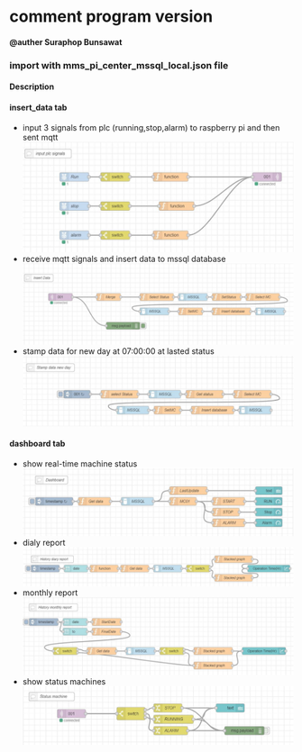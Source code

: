 # comment program version
#### @auther Suraphop Bunsawat

### import with mms_pi_center_mssql_local.json file

#### Description

#### insert_data tab
- input 3 signals from plc (running,stop,alarm) to raspberry pi and then sent mqtt
![alt text](https://github.com/NMB-MIC/projects/blob/main/mms_master/pictures/js_input_mqtt.JPG)
- receive mqtt signals and insert data to mssql database
![alt text](https://github.com/NMB-MIC/projects/blob/main/mms_master/pictures/js_insert_data.JPG)
- stamp data for new day at 07:00:00 at lasted status
![alt text](https://github.com/NMB-MIC/projects/blob/main/mms_master/pictures/js_stamp_new_day.JPG)

#### dashboard tab
- show real-time machine status
![alt text](https://github.com/NMB-MIC/projects/blob/main/mms_master/pictures/js_dashboard.JPG)
- dialy report
![alt text](https://github.com/NMB-MIC/projects/blob/main/mms_master/pictures/js_daily_report.JPG)
- monthly report
![alt text](https://github.com/NMB-MIC/projects/blob/main/mms_master/pictures/js_monthly_report.JPG)
- show status machines
![alt text](https://github.com/NMB-MIC/projects/blob/main/mms_master/pictures/js_status.JPG)

